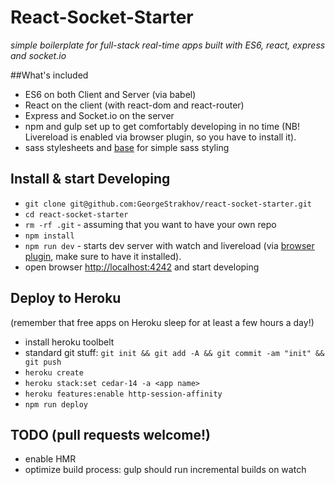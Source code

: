 # React-Socket-Starter
_simple boilerplate for full-stack real-time apps built with ES6, react, express and socket.io_

##What's included

* ES6 on both Client and Server (via babel)
* React on the client (with react-dom and react-router)
* Express and Socket.io on the server
* npm and gulp set up to get comfortably developing in no time (NB! Livereload is enabled via browser plugin, so you have to install it).
* sass stylesheets and [base](http://getbase.com) for simple sass styling

## Install & start Developing

* `git clone git@github.com:GeorgeStrakhov/react-socket-starter.git`
* `cd react-socket-starter`
* `rm -rf .git` - assuming that you want to have your own repo
* `npm install`
* `npm run dev` - starts dev server with watch and livereload (via [browser plugin](http://livereload.com/), make sure to have it installed).
* open browser [http://localhost:4242](http://localhost:4242) and start developing

## Deploy to Heroku
(remember that free apps on Heroku sleep for at least a few hours a day!)

* install heroku toolbelt
* standard git stuff: `git init && git add -A && git commit -am "init" && git push`
* `heroku create`
* `heroku stack:set cedar-14 -a <app name>`
* `heroku features:enable http-session-affinity`
* `npm run deploy`



## TODO (pull requests welcome!)

* enable HMR
* optimize build process: gulp should run incremental builds on watch
